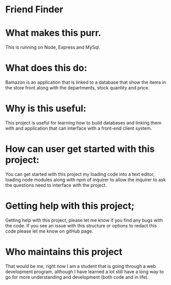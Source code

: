 # Friend Finder

# What makes this purr.
This is running on Node, Express and MySql. 

# What does this do:
Bamazon is an application that is linked to a database that show the items in the store front along with the departments, stock quantity and price.

# Why is this useful:
This project is useful for learning how to build databases and linking them with and application that can interface with a front-end client system.

# How can user get started with this project:
You can get started with this project my loading code into a text editor, loading node modules  along with npm of inquirer to allow the inquirer to ask the questions need to interface with the project.

# Getting help with this project;
Getting help with this project, please let me know if you find any bugs with the code. If you see an issue with this structure or options to redact this code please let me know on gitHub page.

# Who maintains this project
That would be me, right now I am a student that is going through a web development program, although I have learned a lot still have a long way to go for more understanding and development (both code and in life).

